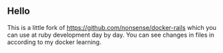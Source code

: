 ## Hello

This is a little fork of https://github.com/nonsense/docker-rails which you can use at ruby development day by day. You can see changes in files in according to my docker learning.

